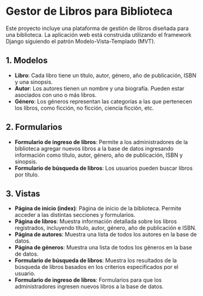 # Gestor de Libros para Biblioteca

Este proyecto incluye una plataforma de gestión de libros diseñada para una biblioteca. La aplicación web está construida utilizando el framework Django siguiendo el patrón Modelo-Vista-Templado (MVT).

## 1. Modelos

- **Libro**: Cada libro tiene un título, autor, género, año de publicación, ISBN y una sinopsis.
- **Autor**: Los autores tienen un nombre y una biografía. Pueden estar asociados con uno o más libros.
- **Género**: Los géneros representan las categorías a las que pertenecen los libros, como ficción, no ficción, ciencia ficción, etc.

## 2. Formularios

- **Formulario de ingreso de libros**: Permite a los administradores de la biblioteca agregar nuevos libros a la base de datos ingresando información como título, autor, género, año de publicación, ISBN y sinopsis.
- **Formulario de búsqueda de libros**: Los usuarios pueden buscar libros por título.

## 3. Vistas

- **Página de inicio (index)**: Página de inicio de la biblioteca. Permite acceder a las distintas secciones y formularios.
- **Página de libros**: Muestra información detallada sobre los libros registrados, incluyendo título, autor, género, año de publicación e ISBN.
- **Página de autores**: Muestra una lista de todos los autores en la base de datos.
- **Página de géneros**: Muestra una lista de todos los géneros en la base de datos.
- **Formulario de búsqueda de libros**: Muestra los resultados de la búsqueda de libros basados en los criterios especificados por el usuario.
- **Formulario de ingreso de libros**: Formularios para que los administradores ingresen nuevos libros a la base de datos.
